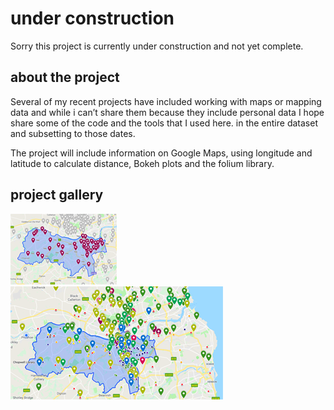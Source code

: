# under construction

Sorry this project is currently under construction and not yet complete.

## about the project

Several of my recent projects have included working with maps or mapping data and while i can’t share them because they include personal data I hope share some of the code and the tools that I used here. in the entire dataset and subsetting to those
dates.

The project will include information on Google Maps, using longitude and latitude to calculate distance, Bokeh plots and the folium library.

## project gallery

![Participant](Maps/artmix.png?raw=true)
![Participant](Maps/learningparticipation20182.png?raw=true)

